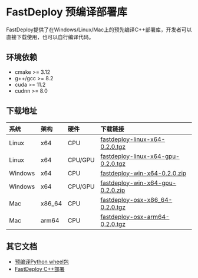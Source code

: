 # FastDeploy 预编译部署库

FastDeploy提供了在Windows/Linux/Mac上的预先编译C++部署库，开发者可以直接下载使用，也可以自行编译代码。

## 环境依赖

- cmake >= 3.12
- g++/gcc >= 8.2
- cuda >= 11.2
- cudnn >= 8.0

## 下载地址

| 系统 | 架构 | 硬件 | 下载链接 | 
| :--- | :--- | :--- | :------- |
| Linux| x64  | CPU  | [fastdeploy-linux-x64-0.2.0.tgz]() |
| Linux | x64 | CPU/GPU | [fastdeploy-linux-x64-gpu-0.2.0.tgz]() |
| Windows | x64 | CPU | [fastdeploy-win-x64-0.2.0.zip]() |
| Windows | x64 | CPU/GPU | [fastdeploy-win-x64-gpu-0.2.0.zip]() |
| Mac | x86_64 | CPU | [fastdeploy-osx-x86_64-0.2.0.tgz]() |
| Mac | arm64 | CPU | [fastdeploy-osx-arm64-0.2.0.tgz]() |

## 其它文档

- [预编译Python wheel包](./prebuilt_wheels.md)
- [FastDeploy C++部署](../../examples)
